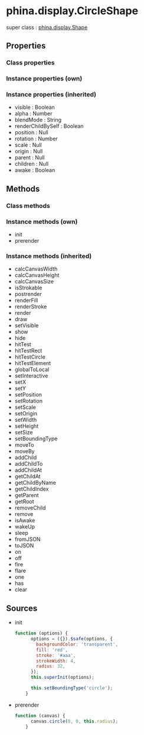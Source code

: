 # phina.display.CircleShape

super class : [phina.display.Shape](phina.display.Shape.md)

## Properties

### Class properties


### Instance properties (own)


### Instance properties (inherited)

* visible : Boolean
* alpha : Number
* blendMode : String
* renderChildBySelf : Boolean
* position : Null
* rotation : Number
* scale : Null
* origin : Null
* parent : Null
* children : Null
* awake : Boolean

## Methods

### Class methods


### Instance methods (own)

* init
* prerender

### Instance methods (inherited)

* calcCanvasWidth
* calcCanvasHeight
* calcCanvasSize
* isStrokable
* postrender
* renderFill
* renderStroke
* render
* draw
* setVisible
* show
* hide
* hitTest
* hitTestRect
* hitTestCircle
* hitTestElement
* globalToLocal
* setInteractive
* setX
* setY
* setPosition
* setRotation
* setScale
* setOrigin
* setWidth
* setHeight
* setSize
* setBoundingType
* moveTo
* moveBy
* addChild
* addChildTo
* addChildAt
* getChildAt
* getChildByName
* getChildIndex
* getParent
* getRoot
* removeChild
* remove
* isAwake
* wakeUp
* sleep
* fromJSON
* toJSON
* on
* off
* fire
* flare
* one
* has
* clear

## Sources

* init
  ```javascript
  function (options) {
        options = ({}).$safe(options, {
          backgroundColor: 'transparent',
          fill: 'red',
          stroke: '#aaa',
          strokeWidth: 4,
          radius: 32,
        });
        this.superInit(options);
  
        this.setBoundingType('circle');
      }
  ```
* prerender
  ```javascript
  function (canvas) {
        canvas.circle(0, 0, this.radius);
      }
  ```


